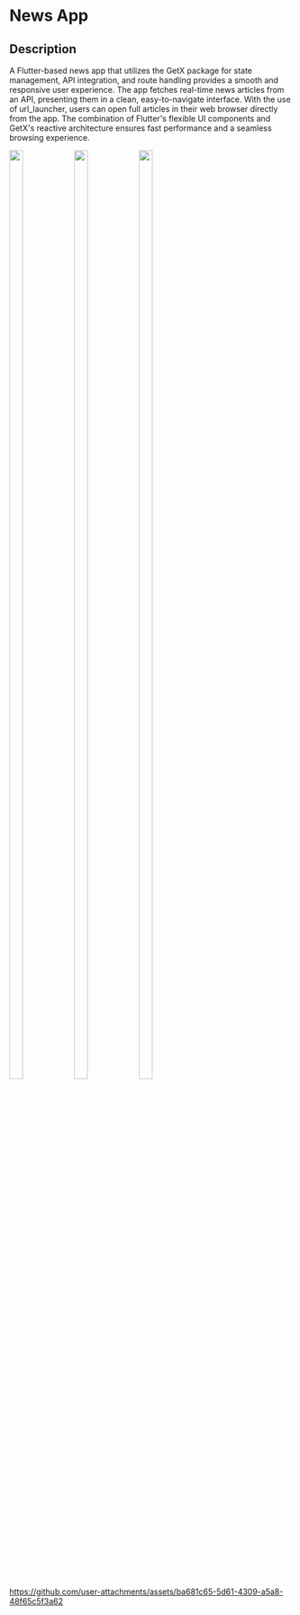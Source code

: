 # News App

## Description

A Flutter-based news app that utilizes the GetX package for state management, API integration, and route handling provides a smooth and responsive user experience. The app fetches real-time news articles from an API, presenting them in a clean, easy-to-navigate interface. With the use of url_launcher, users can open full articles in their web browser directly from the app. The combination of Flutter's flexible UI components and GetX's reactive architecture ensures fast performance and a seamless browsing experience.

<img src="https://github.com/user-attachments/assets/d3074a17-7164-446c-8b4c-c82f645fc616" height=65% width=22%>
<img src="https://github.com/user-attachments/assets/e6a9c94b-2b65-4a83-8259-96f11624f5b9" height=65% width=22%>
<img src="https://github.com/user-attachments/assets/8bd58cb1-eb62-4588-a2ba-d1868cd8c024" height=65% width=22%>


https://github.com/user-attachments/assets/ba681c65-5d61-4309-a5a8-48f65c5f3a62

